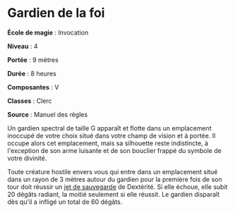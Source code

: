 # Gardien de la foi

**École de magie** : Invocation

**Niveau** : 4

**Portée** : 9 mètres

**Durée** : 8 heures

**Composantes** : V

**Classes** : Clerc

**Source** : Manuel des règles

Un gardien spectral de taille G apparaît et flotte dans un emplacement inoccupé de votre choix situé dans votre champ de vision et à portée. Il occupe alors cet emplacement, mais sa silhouette reste indistincte, à l'exception de son arme luisante et de son bouclier frappé du symbole de votre divinité.

Toute créature hostile envers vous qui entre dans un emplacement situé dans un rayon de 3 mètres autour du gardien pour la première fois de son tour doit réussir un [jet de sauvegarde](/utiliser-les-caracteristiques/#jets-de-sauvegarde) de Dextérité. Si elle échoue, elle subit 20 dégâts radiant, la moitié seulement si elle réussit. Le gardien disparaît dès qu'il a infligé un total de 60 dégâts.
